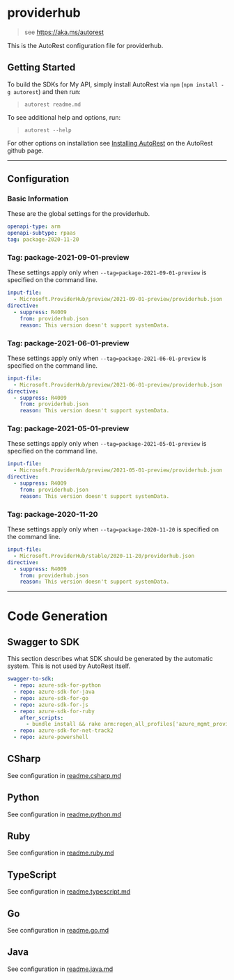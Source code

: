 # providerhub

> see https://aka.ms/autorest

This is the AutoRest configuration file for providerhub.

## Getting Started

To build the SDKs for My API, simply install AutoRest via `npm` (`npm install -g autorest`) and then run:

> `autorest readme.md`

To see additional help and options, run:

> `autorest --help`

For other options on installation see [Installing AutoRest](https://aka.ms/autorest/install) on the AutoRest github page.

---

## Configuration

### Basic Information

These are the global settings for the providerhub.

```yaml
openapi-type: arm
openapi-subtype: rpaas
tag: package-2020-11-20
```

### Tag: package-2021-09-01-preview

These settings apply only when `--tag=package-2021-09-01-preview` is specified on the command line.

```yaml $(tag) == 'package-2021-09-01-preview'
input-file:
  - Microsoft.ProviderHub/preview/2021-09-01-preview/providerhub.json
directive:
  - suppress: R4009
    from: providerhub.json
    reason: This version doesn't support systemData.
```

### Tag: package-2021-06-01-preview

These settings apply only when `--tag=package-2021-06-01-preview` is specified on the command line.

```yaml $(tag) == 'package-2021-06-01-preview'
input-file:
  - Microsoft.ProviderHub/preview/2021-06-01-preview/providerhub.json
directive:
  - suppress: R4009
    from: providerhub.json
    reason: This version doesn't support systemData.
```

### Tag: package-2021-05-01-preview

These settings apply only when `--tag=package-2021-05-01-preview` is specified on the command line.

```yaml $(tag) == 'package-2021-05-01-preview'
input-file:
  - Microsoft.ProviderHub/preview/2021-05-01-preview/providerhub.json
directive:
  - suppress: R4009
    from: providerhub.json
    reason: This version doesn't support systemData.
```

### Tag: package-2020-11-20

These settings apply only when `--tag=package-2020-11-20` is specified on the command line.

```yaml $(tag) == 'package-2020-11-20'
input-file:
  - Microsoft.ProviderHub/stable/2020-11-20/providerhub.json
directive:
  - suppress: R4009
    from: providerhub.json
    reason: This version doesn't support systemData.
```

---

# Code Generation

## Swagger to SDK

This section describes what SDK should be generated by the automatic system.
This is not used by AutoRest itself.

```yaml $(swagger-to-sdk)
swagger-to-sdk:
  - repo: azure-sdk-for-python
  - repo: azure-sdk-for-java
  - repo: azure-sdk-for-go
  - repo: azure-sdk-for-js
  - repo: azure-sdk-for-ruby
    after_scripts:
      - bundle install && rake arm:regen_all_profiles['azure_mgmt_providerhub']
  - repo: azure-sdk-for-net-track2
  - repo: azure-powershell
```

## CSharp

See configuration in [readme.csharp.md](./readme.csharp.md)

## Python

See configuration in [readme.python.md](./readme.python.md)

## Ruby

See configuration in [readme.ruby.md](./readme.ruby.md)

## TypeScript

See configuration in [readme.typescript.md](./readme.typescript.md)

## Go

See configuration in [readme.go.md](./readme.go.md)

## Java

See configuration in [readme.java.md](./readme.java.md)
